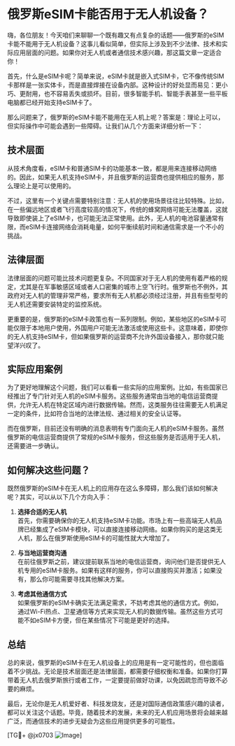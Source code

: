 # 俄罗斯eSIM卡能否用于无人机设备？

嗨，各位朋友！今天咱们来聊聊一个既有趣又有点复杂的话题——俄罗斯的eSIM卡能不能用于无人机设备？这事儿看似简单，但实际上涉及到不少法律、技术和实际应用层面的问题。如果你对无人机或者通信技术感兴趣，那这篇文章一定适合你！

首先，什么是eSIM卡呢？简单来说，eSIM卡就是嵌入式SIM卡，它不像传统SIM卡那样是一张实体卡，而是直接焊接在设备内部。这种设计的好处显而易见：更小巧、更耐用，也不容易丢失或损坏。目前，很多智能手机、智能手表甚至一些平板电脑都已经开始支持eSIM卡了。

那么问题来了，俄罗斯的eSIM卡能不能用在无人机上呢？答案是：理论上可以，但实际操作中可能会遇到一些障碍。让我们从几个方面来详细分析一下：

## 技术层面

从技术角度看，eSIM卡和普通SIM卡的功能基本一致，都是用来连接移动网络的。因此，如果无人机支持eSIM卡，并且俄罗斯的运营商也提供相应的服务，那么理论上是可以使用的。

不过，这里有一个关键点需要特别注意：无人机的使用场景往往比较特殊。比如，在一些偏远地区或者飞行高度较高的情况下，传统的蜂窝网络可能无法覆盖，这就导致即使装上了eSIM卡，也可能无法正常使用。此外，无人机的电池容量通常有限，而eSIM卡连接网络会消耗电量，如何平衡续航时间和通信需求是一个不小的挑战。

## 法律层面

法律层面的问题可能比技术问题更复杂。不同国家对于无人机的使用有着严格的规定，尤其是在军事敏感区域或者人口密集的城市上空飞行时。俄罗斯也不例外，其政府对无人机的管理非常严格，要求所有无人机都必须经过注册，并且有些型号的无人机还需要安装特定的监控系统。

更重要的是，俄罗斯的eSIM卡政策也有一系列限制。例如，某些地区的eSIM卡可能仅限于本地用户使用，外国用户可能无法激活或使用这些卡。这意味着，即使你的无人机支持eSIM卡，但如果俄罗斯的运营商不允许外国设备接入，那你就只能望洋兴叹了。

## 实际应用案例

为了更好地理解这个问题，我们可以看看一些实际的应用案例。比如，有些国家已经推出了专门针对无人机的eSIM卡服务。这些服务通常由当地的电信运营商提供，允许无人机在特定区域内进行数据传输。然而，这类服务往往需要无人机满足一定的条件，比如符合当地的法律法规、通过相关的安全认证等。

而在俄罗斯，目前还没有明确的消息表明有专门面向无人机的eSIM卡服务。虽然俄罗斯的电信运营商提供了常规的eSIM卡服务，但这些服务是否适用于无人机，还需要进一步确认。

## 如何解决这些问题？

既然俄罗斯的eSIM卡在无人机上的应用存在这么多障碍，那么我们该如何解决呢？其实，可以从以下几个方向入手：

1. **选择合适的无人机**  
   首先，你需要确保你的无人机支持eSIM卡功能。市场上有一些高端无人机品牌已经集成了eSIM卡模块，可以直接连接移动网络。如果你购买的是这类无人机，那么在俄罗斯使用eSIM卡的可能性就大大增加了。

2. **与当地运营商沟通**  
   在前往俄罗斯之前，建议提前联系当地的电信运营商，询问他们是否提供无人机专用的eSIM卡服务。如果有这样的服务，你可以直接购买并激活；如果没有，那么你可能需要寻找其他解决方案。

3. **考虑其他通信方式**  
   如果俄罗斯的eSIM卡确实无法满足需求，不妨考虑其他的通信方式。例如，通过Wi-Fi热点、卫星通信等方式来实现无人机的数据传输。虽然这些方式可能不如eSIM卡方便，但在某些情况下可能是更好的选择。

## 总结

总的来说，俄罗斯的eSIM卡在无人机设备上的应用是有一定可能性的，但也面临着不少挑战。无论是技术层面还是法律层面，都需要仔细权衡和准备。如果你打算带着无人机去俄罗斯旅行或者工作，一定要提前做好功课，以免因疏忽而导致不必要的麻烦。

最后，无论你是无人机爱好者、科技发烧友，还是对国际通信政策感兴趣的读者，都可以关注这个话题。毕竟，随着技术的发展，未来的无人机应用场景将会越来越广泛，而通信技术的进步无疑会为这些应用提供更多的可能性。

[TG💪+ @jx0703 ![Image](https://github.com/user-attachments/assets/dbca1d08-cadb-493c-b0ec-ad6f7a83f270)]